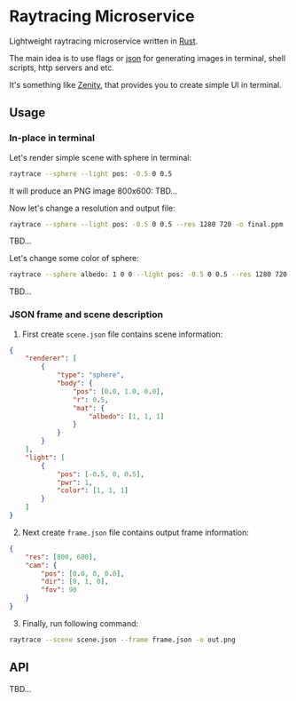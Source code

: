 # Raytracing Microservice

Lightweight raytracing microservice written in [Rust](https://www.rust-lang.org/).

The main idea is to use flags or [json](https://www.json.org/json-en.html) for generating images in terminal, shell scripts, http servers and etc.

It's something like [Zenity](https://github.com/GNOME/zenity), that provides you to create simple UI in terminal.

## Usage
### In-place in terminal
Let's render simple scene with sphere in terminal:
```bash
raytrace --sphere --light pos: -0.5 0 0.5
```

It will produce an PNG image 800x600:
TBD...

Now let's change a resolution and output file:
```bash
raytrace --sphere --light pos: -0.5 0 0.5 --res 1280 720 -o final.ppm
```

TBD...

Let's change some color of sphere:
```bash
raytrace --sphere albedo: 1 0 0 --light pos: -0.5 0 0.5 --res 1280 720 -o final.ppm
```

TBD...

### JSON frame and scene description
1. First create `scene.json` file contains scene information:
```json
{
    "renderer": [
        {
            "type": "sphere",
            "body": {
                "pos": [0.0, 1.0, 0.0],
                "r": 0.5,
                "mat": {
                    "albedo": [1, 1, 1]
                }
            }
        }
    ],
    "light": [
        {
            "pos": [-0.5, 0, 0.5],
            "pwr": 1,
            "color": [1, 1, 1]
        }
    ]
}
```

2. Next create `frame.json` file contains output frame information:
```json
{
    "res": [800, 600],
    "cam": {
        "pos": [0.0, 0, 0.0],
        "dir": [0, 1, 0],
        "fov": 90
    }
}
```

3. Finally, run following command:

```bash
raytrace --scene scene.json --frame frame.json -o out.png
```

## API
TBD...